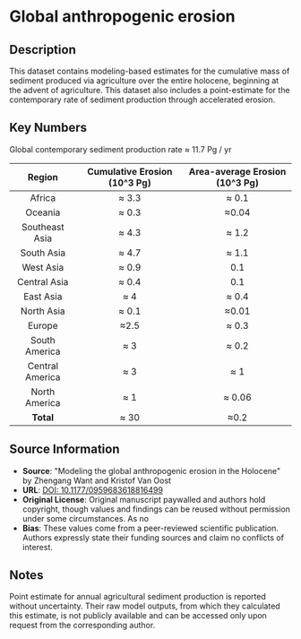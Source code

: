 
# Global anthropogenic erosion

## Description 
This dataset contains modeling-based estimates for the cumulative mass of sediment produced 
via agriculture over the entire holocene, beginning at the advent of agriculture. This dataset 
also includes a point-estimate for the contemporary rate of sediment production through 
accelerated erosion. 

## Key Numbers
Global contemporary sediment production rate ≈ 11.7 Pg / yr

| Region | Cumulative Erosion (10^3 Pg) | Area-average Erosion (10^3 Pg)|
|:--:|:--:|:--:|
|Africa | ≈ 3.3 | ≈ 0.1 |
|Oceania | ≈ 0.3 | ≈0.04 | 
| Southeast Asia | ≈ 4.3 | ≈ 1.2 |
| South Asia | ≈ 4.7 | ≈ 1.1 |
| West Asia | ≈ 0.9 | 0.1 | 
| Central Asia | ≈ 0.4 | 0.1 | 
| East Asia | ≈ 4 | ≈ 0.4 | 
| North Asia | ≈ 0.1 | ≈0.01 |
| Europe | ≈2.5 | ≈ 0.3 |
| South America | ≈ 3 | ≈ 0.2 |
| Central America | ≈ 3 | ≈ 1|
|North America | ≈ 1 | ≈ 0.06 |
|**Total** | ≈ 30 | ≈0.2 | 


## Source Information
* **Source**: "Modeling the global anthropogenic erosion in the Holocene" by Zhengang Want and Kristof Van Oost
* **URL**: [DOI: 10.1177/0959683618816499](https://doi.org/10.1177/0959683618816499)
* **Original License**: Original manuscript paywalled and authors hold
copyright, though values and findings can be reused without permission under
some circumstances. As no
* **Bias**: These values come from a peer-reviewed scientific publication. Authors 
  expressly state their funding sources and claim no conflicts of interest.

## Notes 
Point estimate for annual agricultural sediment production is reported without 
uncertainty. Their raw model outputs, from which they calculated this estimate, is 
not publicly available and can be accessed only upon request from the corresponding author.
